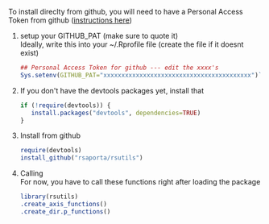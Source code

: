 To install direclty from github, you will need to have a Personal Access Token from github ([instructions here](https://help.github.com/articles/creating-a-personal-access-token-for-the-command-line/))

1. setup your GITHUB_PAT   (make sure to quote it)   
Ideally, write this into your  ~/.Rprofile  file  (create the file if it doesnt exist)

     ```R
     ## Personal Access Token for github --- edit the xxxx's
     Sys.setenv(GITHUB_PAT="xxxxxxxxxxxxxxxxxxxxxxxxxxxxxxxxxxxxxxxxx")`
     ```
     
2. If you don't have the devtools packages yet, install that

     ```R
     if (!require(devtools)) {
        install.packages("devtools", dependencies=TRUE)
     }
     ```

3. Install from github

     ```R
     require(devtools)
     install_github("rsaporta/rsutils")
     ```

4. Calling  
For now, you have to call these functions right after loading the package


     ```R
     library(rsutils)
     .create_axis_functions()
     .create_dir.p_functions()
     ```
